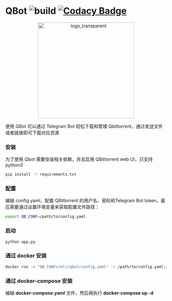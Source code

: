 # QBot  ![build](https://github.com/linyuan0213/qbot/actions/workflows/docker-image.yml/badge.svg)   [![Codacy Badge](https://api.codacy.com/project/badge/Grade/9d770ff883e94d5190f3ff57c7f29c8e)](https://app.codacy.com/gh/linyuan0213/qbot?utm_source=github.com&utm_medium=referral&utm_content=linyuan0213/qbot&utm_campaign=Badge_Grade_Settings)

<div align=center><img src="https://minio.xcreal.site:443/blog//2021/7/15/logo_transparent.png" alt="logo_transparent" width="300" height="300" alien /></div>

使用 QBot 可以通过 Telegram Bot 轻松下载和管理 Qbittorrent，通过发送文件或者链接即可下载对应资源

### 安装

为了使用 Qbot 需要安装相关依赖，并且启用 QBittorrent web UI，只支持python3

```sh
pip install -r requirements.txt
```

### 配置

编辑 config.yaml，配置 QBittorrent 的用户名、密码和Telegram Bot token，最后需要通过设置环境变量来获取配置文件路径：

```sh
export QB_CONF=/path/to/config.yaml
```

### 启动

```sh
python app.py
```

### 通过 docker 安装

```sh
docker run -e "QB_CONF=/etc/qbot/config.yaml" -v /path/to/config.yaml:/etc/qbot/config.yaml --name qbot linyuan0213/qbot:latest
```

### 通过 docker-compose 安装

编辑 **docker-compose.yaml** 文件，然后再执行 **docker-compose up -d** 
